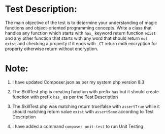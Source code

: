 # Test Description:

The main objective of the test is to determine your understanding of magic functions and object-oriented programming concepts. Write a class that handles any function which starts with `has_` keyword return function `exist` and any other function that starts with any word that should return `not exist` and checking a property if it ends with `_CT` return md5 encryption for property otherwise return without encryption.

# Note:

1. I have updated Composer.json as per my system php version 8.3

2. The SkillTest.php is creating function with prefix `has` but it should create function with prefix `has_` as per the Test Description

3. The SkillTest.php was matching return true/false with `assertTrue` while it should matching return value `exist` with `assertSame` according to Test Description

4. I have added a command `composer unit-test` to run Unit Testing
